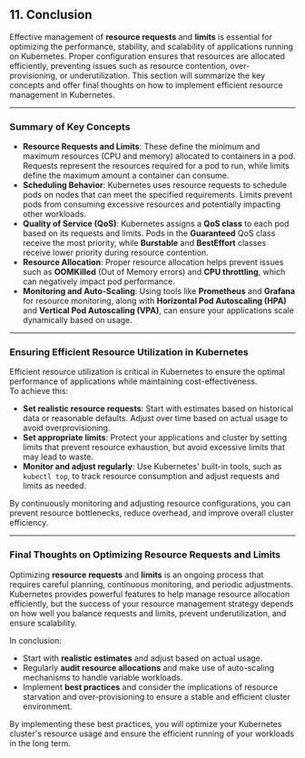 ## **11. Conclusion**  

Effective management of **resource requests** and **limits** is essential for optimizing the performance, stability, and scalability of applications running on Kubernetes. Proper configuration ensures that resources are allocated efficiently, preventing issues such as resource contention, over-provisioning, or underutilization. This section will summarize the key concepts and offer final thoughts on how to implement efficient resource management in Kubernetes.

---

### **Summary of Key Concepts**  
- **Resource Requests and Limits**: These define the minimum and maximum resources (CPU and memory) allocated to containers in a pod. Requests represent the resources required for a pod to run, while limits define the maximum amount a container can consume.  
- **Scheduling Behavior**: Kubernetes uses resource requests to schedule pods on nodes that can meet the specified requirements. Limits prevent pods from consuming excessive resources and potentially impacting other workloads.
- **Quality of Service (QoS)**: Kubernetes assigns a **QoS class** to each pod based on its requests and limits. Pods in the **Guaranteed** QoS class receive the most priority, while **Burstable** and **BestEffort** classes receive lower priority during resource contention.
- **Resource Allocation**: Proper resource allocation helps prevent issues such as **OOMKilled** (Out of Memory errors) and **CPU throttling**, which can negatively impact pod performance.  
- **Monitoring and Auto-Scaling**: Using tools like **Prometheus** and **Grafana** for resource monitoring, along with **Horizontal Pod Autoscaling (HPA)** and **Vertical Pod Autoscaling (VPA)**, can ensure your applications scale dynamically based on usage.

---

### **Ensuring Efficient Resource Utilization in Kubernetes**  
Efficient resource utilization is critical in Kubernetes to ensure the optimal performance of applications while maintaining cost-effectiveness.  
To achieve this:
- **Set realistic resource requests**: Start with estimates based on historical data or reasonable defaults. Adjust over time based on actual usage to avoid overprovisioning.
- **Set appropriate limits**: Protect your applications and cluster by setting limits that prevent resource exhaustion, but avoid excessive limits that may lead to waste.
- **Monitor and adjust regularly**: Use Kubernetes' built-in tools, such as `kubectl top`, to track resource consumption and adjust requests and limits as needed.

By continuously monitoring and adjusting resource configurations, you can prevent resource bottlenecks, reduce overhead, and improve overall cluster efficiency.

---

### **Final Thoughts on Optimizing Resource Requests and Limits**  
Optimizing **resource requests** and **limits** is an ongoing process that requires careful planning, continuous monitoring, and periodic adjustments. Kubernetes provides powerful features to help manage resource allocation efficiently, but the success of your resource management strategy depends on how well you balance requests and limits, prevent underutilization, and ensure scalability.

In conclusion:
- Start with **realistic estimates** and adjust based on actual usage.
- Regularly **audit resource allocations** and make use of auto-scaling mechanisms to handle variable workloads.
- Implement **best practices** and consider the implications of resource starvation and over-provisioning to ensure a stable and efficient cluster environment.

By implementing these best practices, you will optimize your Kubernetes cluster's resource usage and ensure the efficient running of your workloads in the long term.